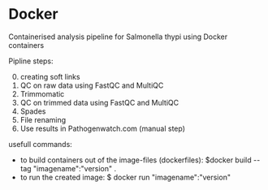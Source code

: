 # Docker

Containerised analysis pipeline for Salmonella thypi using Docker containers

Pipline steps:

  0) creating soft links
  1) QC on raw data using FastQC and MultiQC
  2) Trimmomatic
  3) QC on trimmed data using FastQC and MultiQC
  4) Spades
  5) File renaming
  6) Use results in Pathogenwatch.com (manual step)
  
usefull commands:
  - to build containers out of the image-files (dockerfiles): $docker build --tag "imagename":"version" .
  - to run the created image: $ docker run "imagename":"version"
